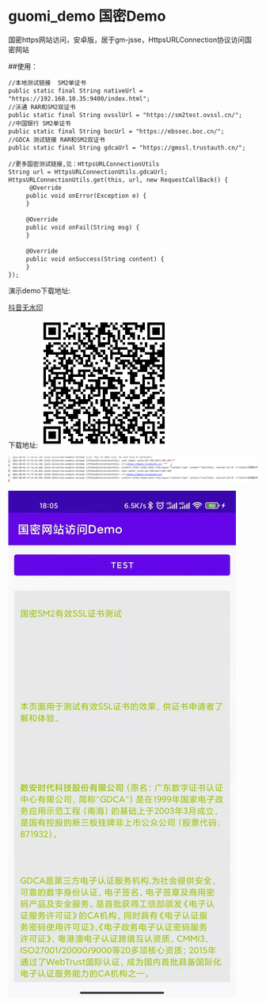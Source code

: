 # guomi_demo 国密Demo

国密https网站访问，安卓版，居于gm-jsse，HttpsURLConnection协议访问国密网站

##使用：
```
//本地测试链接  SM2单证书
public static final String nativeUrl = "https://192.168.10.35:9400/index.html";
//沃通 RAR和SM2双证书
public static final String ovsslUrl = "https://sm2test.ovssl.cn/";
//中国银行 SM2单证书
public static final String bocUrl = "https://ebssec.boc.cn/";
//GDCA 测试链接 RAR和SM2双证书
public static final String gdcaUrl = "https://gmssl.trustauth.cn/";

//更多国密测试链接,见：HttpsURLConnectionUtils
String url = HttpsURLConnectionUtils.gdcaUrl;
HttpsURLConnectionUtils.get(this, url, new RequestCallBack() {
      @Override
     public void onError(Exception e) {
     }

     @Override
     public void onFail(String msg) {
     }

     @Override
     public void onSuccess(String content) {
     }
});
```
演示demo下载地址:

[抖音无水印](https://github.com/yuxie2025/guomi_demo/blob/main/GmDemo_V1.0_20210803_1757.apk) 

下载地址:
![下载链接](https://github.com/yuxie2025/guomi_demo/blob/main/download_qr.png)

![访问日志](https://github.com/yuxie2025/guomi_demo/blob/main/log.png)

![app主页](https://github.com/yuxie2025/guomi_demo/blob/main/home.png)